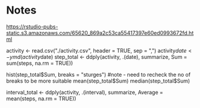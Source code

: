 # Notes
https://rstudio-pubs-static.s3.amazonaws.com/65620_869a2c53ca55417397e60ed0993672fd.html

 activity <- read.csv("./activity.csv", header = TRUE, sep = ",")
 activity$date <- ymd(activity$date)
step_total <-  ddply(activity, .(date), summarize, Sum = sum(steps, na.rm = TRUE))
 
 hist(step_total$Sum, breaks = "sturges") #note - need to recheck the no of breaks to be more suitable
 mean(step_total$Sum)
 median(step_total$Sum)


 interval_total <- ddply(activity, .(interval), summarize, Average = mean(steps, na.rm = TRUE))
